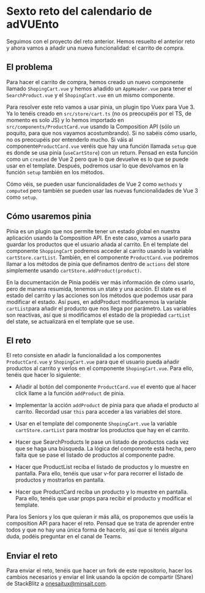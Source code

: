 # Sexto reto del calendario de adVUEnto

Seguimos con el proyecto del reto anterior. Hemos resuelto el anterior reto y ahora vamos a añadir una
nueva funcionalidad: el carrito de compra.

## El problema

Para hacer el carrito de compra, hemos creado un nuevo componente llamado `ShopingCart.vue` y hemos añadido
un `AppHeader.vue` para tener el `SearchProduct.vue` y el `ShopingCart.vue` en un mismo componente.

Para resolver este reto vamos a usar pinia, un plugin tipo Vuex para Vue 3. Ya lo tenéis creado en `src/store/cart.ts`
(no os preocupéis por el TS, de momento es solo JS) y lo hemos importado en `src/components/ProductCard.vue` usando la
Composition API (sólo un poquito, para que nos vayamos acostumbrando). Si no sabéis cómo usarlo, no os preocupéis por
entenderlo mucho. Si váis al componente`ProductCard.vue` veréis que hay una función llamada `setup` que es donde se usa
pinia (`useCartStore`) con un return. Pensad en esta función como un `created` de Vue 2 pero que lo que devuelve es lo
que se puede usar en el template. Después, podremos usar lo que devolvamos en la función `setup` también en los métodos.

Cómo véis, se pueden usar funcionalidades de Vue 2 como `methods` y `computed` pero también se pueden usar las nuevas
funcionalidades de Vue 3 como `setup`.

## Cómo usaremos pinia

Pinia es un plugin que nos permite tener un estado global en nuestra aplicación usando la Composition API. En este caso,
vamos a usarlo para guardar los productos que el usuario añada al carrito. En el template del componente `ShoppingCart`
podremos acceder al carrito usando la variable `cartStore.cartList`. También, en el componente `ProductCard.vue`
podremos llamar a los métodos de pinia que definamos dentro de `actions` del store simplemente usando
`cartStore.addProduct(product)`.

En la documentación de Pinia podéis ver más información de cómo usarlo, pero de manera resumida, tenemos un state y una
acción. El state es el estado del carrito y las acciones son los métodos que podemos usar para modificar el estado. Así
pues, en addProduct modificaremos la variable `cartList`para añadir el producto que nos llega por parámetro. Las
variables son reactivas, así que si modificamos el estado de la propiedad `cartList` del state, se actualizará en el 
template que se use.

## El reto

El reto consiste en añadir la funcionalidad a los componentes `ProductCard.vue` y `ShopingCart.vue` para que el usuario
pueda añadir productos al carrito y verlos en el componente `ShopingCart.vue`. Para ello, tenéis que hacer lo siguiente:

- Añadir al botón del componente `ProductCard.vue` el evento que al hacer click llame a la función `addProduct` de
  pinia.
- Implementar la acción `addProduct` de pinia para que añada el producto al carrito. Recordad usar `this` para acceder
  a las variables del store.
- Usar en el template del componente `ShopingCart.vue` la variable `cartStore.cartList` para mostrar los productos que
  hay en el carrito.


- Hacer que SearchProducts le pase un listado de productos cada vez que se haga una búsqueda. La lógica del componente
  está hecha, pero falta que se pase el listado de productos al componente padre.
- Hacer que ProductList reciba el listado de productos y lo muestre en pantalla. Para ello, tenéis que usar v-for para
  recorrer el listado de productos y mostrarlos en pantalla.
- Hacer que ProductCard reciba un producto y lo muestre en pantalla. Para ello, tenéis que usar props para recibir el
  producto
  y modificar el template.

Para los Seniors y los que quieran ir más allá, os proponemos que uséis la composition API para hacer el reto. Pensad
que se
trata de aprender entre todos y que no hay una única forma de hacerlo, así que si tenéis alguna duda, podéis preguntar
en el
canal de Teams.

## Enviar el reto

Para enviar el reto, tenéis que hacer un fork de este repositorio, hacer los cambios necesarios y enviar el link usando
la
opción de compartir (Share) de StackBlitz a onesaitux@minsait.com.
